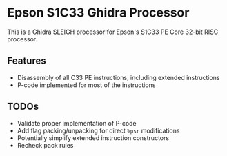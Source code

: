 Epson S1C33 Ghidra Processor
============================

This is a Ghidra SLEIGH processor for Epson's S1C33 PE Core 32-bit RISC
processor.

Features
--------
- Disassembly of all C33 PE instructions, including extended instructions
- P-code implemented for most of the instructions

TODOs
-----
- Validate proper implementation of P-code
- Add flag packing/unpacking for direct `%psr` modifications
- Potentially simplify extended instruction constructors
- Recheck pack rules
